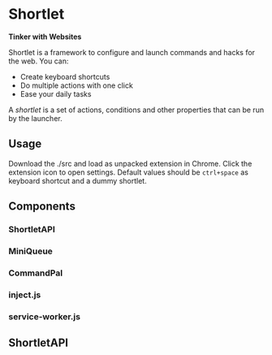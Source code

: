 # Shortlet

**Tinker with Websites**

Shortlet is a framework to configure and launch commands and hacks for the web. You can:

- Create keyboard shortcuts
- Do multiple actions with one click
- Ease your daily tasks

A _shortlet_ is a set of actions, conditions and other properties that can be run by the launcher.

## Usage

Download the ./src and load as unpacked extension in Chrome.
Click the extension icon to open settings. Default values should be `ctrl+space` as keyboard shortcut and a dummy shortlet.

## Components

### ShortletAPI

### MiniQueue

### CommandPal

### inject.js

### service-worker.js

## ShortletAPI
